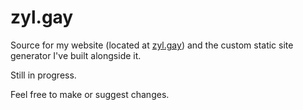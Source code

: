 # zyl.gay

Source for my website (located at [zyl.gay](https://zyl.gay)) and the custom static site generator I've built alongside it.

Still in progress.

Feel free to make or suggest changes.
